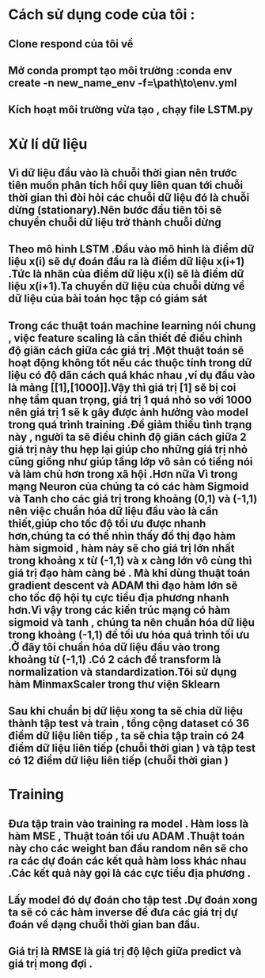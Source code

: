 # Cách sử dụng code của tôi : 
## Clone respond của tôi về 
## Mở conda prompt tạo môi trường :conda env create -n new_name_env -f=\path\to\env.yml
## Kích hoạt môi trường vừa tạo , chạy file LSTM.py
# Xử lí dữ liệu 
## Vì dữ liệu đầu vào là chuỗi thời gian nên trước tiên muốn phân tích hồi quy liên quan tới chuỗi thời gian thì đòi hỏi các chuỗi dữ liệu đó là chuỗi dừng (stationary).Nên bước đầu tiên tôi sẽ chuyển chuỗi dữ liệu trở thành chuỗi dừng 

## Theo mô hình LSTM .Đầu vào mô hình là điểm dữ liệu x(i) sẽ dự đoán đầu ra là điểm dữ liệu x(i+1) .Tức là nhãn của điểm dữ liệu x(i) sẽ là điểm dữ liệu x(i+1).Ta chuyển dữ liệu của chuỗi dừng về dữ liệu của bài toán học tập có giám sát 

## Trong các thuật toán machine learning nói chung , việc feature scaling là cần thiết để điều chỉnh độ giãn cách giữa các giá trị .Một thuật toán sẽ hoạt động không tốt nếu các thuộc tính trong dữ liệu có độ dãn cách quá khác nhau ,ví dụ đầu vào là mảng [[1],[1000]].Vậy thì giá trị [1] sẽ bị coi nhẹ tầm quan trọng, giá trị 1 quá nhỏ so với 1000 nên giá trị 1 sẽ k gây được ảnh hưởng vào model trong quá trình training .Để giảm thiểu tình trạng này , người ta sẽ điều chỉnh độ giãn cách giữa 2 giá trị này thu hẹp lại giúp cho những giá trị nhỏ cũng giống như giúp tầng lớp vô sản có tiếng nói và làm chủ hơn trong xã hội .Hơn nữa Vì trong mạng Neuron của chúng ta có các hàm Sigmoid và Tanh cho các giá trị trong khoảng (0,1) và (-1,1) nên việc chuẩn hóa dữ liệu đầu vào là cần thiết,giúp cho tốc độ tối ưu được nhanh hơn,chúng ta có thể nhìn thấy đồ thị đạo hàm hàm sigmoid , hàm này sẽ cho giá trị lớn nhất trong khoảng x từ (-1,1) và x càng lớn vô cùng thì giá trị đạo hàm càng bé . Mà khi dùng thuật toán gradient descent và ADAM thì đạo hàm lớn sẽ cho tốc độ hội tụ cực tiểu địa phương nhanh hơn.Vì vậy trong các kiến trúc mạng có hàm sigmoid và tanh , chúng ta nên chuẩn hóa dữ liệu trong khoảng (-1,1) để tối ưu hóa quá trình tối ưu .Ở đây tôi chuẩn hóa dữ liệu đầu vào trong khoảng từ (-1,1) .Có 2 cách để transform là normalization và  standardization.Tôi sử dụng hàm MinmaxScaler trong thư viện Sklearn

## Sau khi chuẩn bị dữ liệu xong ta sẽ chia dữ liệu thành tập test và train , tổng cộng dataset có 36 điểm dữ liệu liên tiếp , ta sẽ chia tập train có 24 điểm dữ liệu liên tiếp (chuỗi thời gian ) và tập test có 12 điểm dữ liệu liên tiếp (chuỗi thời gian )

# Training
## Đưa tập train vào training ra model . Hàm loss là hàm MSE , Thuật toán tối ưu ADAM .Thuật toán này cho các weight ban đầu random nên sẽ cho ra các dự đoán các kết quả hàm loss khác nhau .Các kết quả này gọi là các cực tiểu địa phương .

## Lấy model đó dự đoán cho tập test .Dự đoán xong ta sẽ có các hàm inverse để đưa các giá trị dự đoán về dạng chuỗi thời gian ban đầu. 

## Giá trị là RMSE là giá trị độ lệch giữa predict và giá trị mong đợi .
